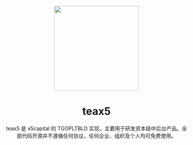 <p align="center">
  <a href="https://www.x1ao5.xyz">
    <img width="230" src="https://github.com/x1ao5/teax5/assets/131394168/39de2f24-fdae-43fa-b2d7-8447dc3cb707">
  </a>
</p>

<h1 align="center">
teax5
</h1>

<div align="center">

teax5 是 x5capital 的 TGOPLTBLD 实现，主要用于研发资本级中后台产品。全部代码开源并不遵循任何协议，任何企业、组织及个人均可免费使用。
